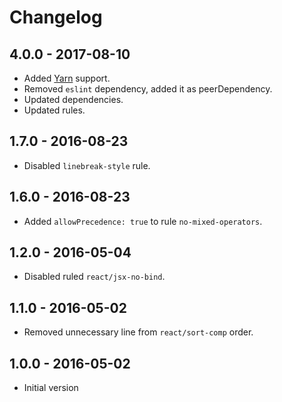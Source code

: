 # Changelog
## 4.0.0 - 2017-08-10
- Added [Yarn](https://yarnpkg.com/en/) support.
- Removed `eslint` dependency, added it as peerDependency.
- Updated dependencies.
- Updated rules.

## 1.7.0 - 2016-08-23
- Disabled `linebreak-style` rule.

## 1.6.0 - 2016-08-23
- Added `allowPrecedence: true` to rule `no-mixed-operators`.

## 1.2.0 - 2016-05-04
- Disabled ruled `react/jsx-no-bind`.

## 1.1.0 - 2016-05-02
- Removed unnecessary line from `react/sort-comp` order.

## 1.0.0 - 2016-05-02

- Initial version 